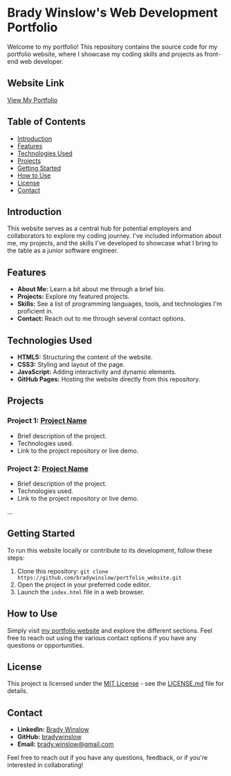 # Brady Winslow's Web Development Portfolio

Welcome to my portfolio! This repository contains the source code for my portfolio website, where I showcase my coding skills and projects as front-end web developer.

## Website Link
[View My Portfolio](https://www.bradywinslow.com)

## Table of Contents
- [Introduction](#introduction)
- [Features](#features)
- [Technologies Used](#technologies-used)
- [Projects](#projects)
- [Getting Started](#getting-started)
- [How to Use](#how-to-use)
- [License](#license)
- [Contact](#contact)

## Introduction
This website serves as a central hub for potential employers and collaborators to explore my coding journey. I've included information about me, my projects, and the skills I've developed to showcase what I bring to the table as a junior software engineer.

## Features
- **About Me:** Learn a bit about me through a brief bio.
- **Projects:** Explore my featured projects.
- **Skills:** See a list of programming languages, tools, and technologies I'm proficient in.
- **Contact:** Reach out to me through several contact options.

## Technologies Used
- **HTML5:** Structuring the content of the website.
- **CSS3:** Styling and layout of the page.
- **JavaScript:** Adding interactivity and dynamic elements.
- **GitHub Pages:** Hosting the website directly from this repository.

## Projects
### Project 1: [Project Name](project-link)
- Brief description of the project.
- Technologies used.
- Link to the project repository or live demo.

### Project 2: [Project Name](project-link)
- Brief description of the project.
- Technologies used.
- Link to the project repository or live demo.

...

## Getting Started
To run this website locally or contribute to its development, follow these steps:

1. Clone this repository: `git clone https://github.com/bradywinslow/portfolio_website.git`
2. Open the project in your preferred code editor.
3. Launch the `index.html` file in a web browser.

## How to Use
Simply visit [my portfolio website](https://www.bradywinslow.com) and explore the different sections. Feel free to reach out using the various contact options if you have any questions or opportunities.

## License
This project is licensed under the [MIT License](LICENSE.md) - see the [LICENSE.md](LICENSE.md) file for details.

## Contact
- **LinkedIn:** [Brady Winslow](https://www.linkedin.com/in/bradywinslow/)
- **GitHub:** [bradywinslow](https://github.com/bradywinslow)
- **Email:** brady.winslow@gmail.com

Feel free to reach out if you have any questions, feedback, or if you're interested in collaborating!
